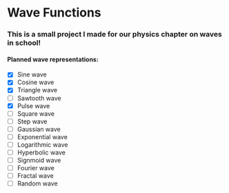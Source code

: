 # Wave Functions

### This is a small project I made for our physics chapter on waves in school!

#### Planned wave representations:
- [x] Sine wave
- [x] Cosine wave
- [x] Triangle wave
- [ ] Sawtooth wave
- [x] Pulse wave
- [ ] Square wave
- [ ] Step wave
- [ ] Gaussian wave
- [ ] Exponential wave
- [ ] Logarithmic wave
- [ ] Hyperbolic wave
- [ ] Signmoid wave
- [ ] Fourier wave
- [ ] Fractal wave
- [ ] Random wave